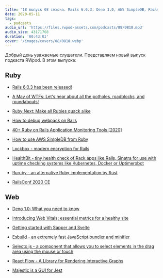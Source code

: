 ```yaml
---
title: '18 выпуск 08 сезона. Rails 6.0.3, Deno 1.0, AWS SimpleDB, RailsConf 2020 CE, Ruruby, Esbuild, React Flow, Majestic и прочее'
date: 2020-05-11
tags:
  - podcasts
audio_url: 'https://files.rwpod-assets.com/podcasts/08/0818.mp3'
audio_size: 43171768
duration: '00:43:03'
cover: '/images/covers/08/0818.webp'
---
```


Добрый день уважаемые слушатели. Представляем новый выпуск подкаста RWpod. В этом выпуске:

## Ruby

- [Rails 6.0.3 has been released!](https://weblog.rubyonrails.org/2020/5/6/Rails-6-0-3-has-been-released/)
- [A May of WTFs: Let's hear about all the potholes, roadblocks, and roundabouts!](https://weblog.rubyonrails.org/2020/5/7/A-May-of-WTFs/)
- [Ruby Next: Make all Rubies quack alike](https://evilmartians.com/chronicles/ruby-next-make-all-rubies-quack-alike)
- [How to debug webpack on Rails](https://rossta.net/blog/how-to-debug-webpack-on-rails.html)
- [40+ Ruby on Rails Application Monitoring Tools [2020]](https://hixonrails.com/ruby-on-rails-tutorials/ruby-on-rails-application-monitoring/)

- [How to use AWS SimpleDB from Ruby](https://tcp.rip/text/useful/simpledb-ruby.md)
- [Lockbox - modern encryption for Rails](https://github.com/ankane/lockbox)
- [HealthBit - tiny health check of Rack apps like Rails, Sinatra for use with uptime checking systems like Kubernetes, Docker or Uptimerobot](https://github.com/shlima/health_bit)
- [Ruruby - an alternative Ruby implementation by Rust](https://github.com/sisshiki1969/ruruby)
- [RailsConf 2020 CE](https://www.youtube.com/playlist?list=PLE7tQUdRKcyZ-TzxlxdLvh6tDUfZHqm76)

## Web

- [Deno 1.0: What you need to know](https://blog.logrocket.com/deno-1-0-what-you-need-to-know/)
- [Introducing Web Vitals: essential metrics for a healthy site](https://blog.chromium.org/2020/05/introducing-web-vitals-essential-metrics.html)
- [Getting started with Sapper and Svelte](https://chrisboakes.com/getting-started-with-sapper-and-svelte/)

- [Esbuild - an extremely fast JavaScript bundler and minifier](https://github.com/evanw/esbuild)
- [Selecto.js - a component that allows you to select elements in the drag area using the mouse or touch](https://github.com/daybrush/selecto)
- [React Flow - A Library for Rendering Interactive Graphs](https://webkid.io/blog/react-flow-node-based-graph-library/)
- [Majestic is a GUI for Jest](https://github.com/Raathigesh/majestic)
